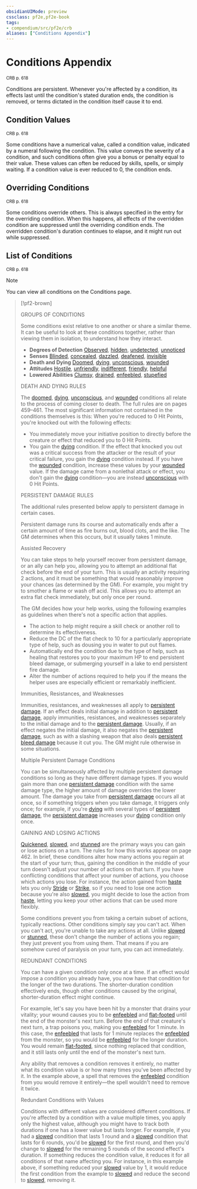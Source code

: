 ```yaml
---
obsidianUIMode: preview
cssclass: pf2e,pf2e-book
tags:
- compendium/src/pf2e/crb
aliases: ["Conditions Appendix"]
---
```

# Conditions Appendix
<sup>CRB p. 618</sup>

Conditions are persistent. Whenever you're affected by a condition, its effects last until the condition's stated duration ends, the condition is removed, or terms dictated in the condition itself cause it to end.

## Condition Values
<sup>CRB p. 618</sup>

Some conditions have a numerical value, called a condition value, indicated by a numeral following the condition. This value conveys the severity of a condition, and such conditions often give you a bonus or penalty equal to their value. These values can often be reduced by skills, spells, or simply waiting. If a condition value is ever reduced to 0, the condition ends.

## Overriding Conditions
<sup>CRB p. 618</sup>

Some conditions override others. This is always specified in the entry for the overriding condition. When this happens, all effects of the overridden condition are suppressed until the overriding condition ends. The overridden condition's duration continues to elapse, and it might run out while suppressed.

## List of Conditions
<sup>CRB p. 618</sup>

> [!note]
> You can view all conditions on the Conditions page.

> [!pf2-brown] 
> 
> GROUPS OF CONDITIONS
> 
> Some conditions exist relative to one another or share a similar theme. It can be useful to look at these conditions together, rather than viewing them in isolation, to understand how they interact.
> 
> - **Degrees of Detection** [Observed](/rules/conditions.md#Observed), [hidden](/rules/conditions.md#Hidden), [undetected](/rules/conditions.md#Undetected), [unnoticed](/rules/conditions.md#Unnoticed)
> - **Senses** [Blinded](/rules/conditions.md#Blinded), [concealed](/rules/conditions.md#Concealed), [dazzled](/rules/conditions.md#Dazzled), [deafened](/rules/conditions.md#Deafened), [invisible](/rules/conditions.md#Invisible)
> - **Death and Dying** [Doomed](/rules/conditions.md#Doomed), [dying](/rules/conditions.md#Dying), [unconscious](/rules/conditions.md#Unconscious), [wounded](/rules/conditions.md#Wounded)
> - **Attitudes** [Hostile](/rules/conditions.md#Hostile), [unfriendly](/rules/conditions.md#Unfriendly), [indifferent](/rules/conditions.md#Indifferent), [friendly](/rules/conditions.md#Friendly), [helpful](/rules/conditions.md#Helpful)
> - **Lowered Abilities** [Clumsy](/rules/conditions.md#Clumsy), [drained](/rules/conditions.md#Drained), [enfeebled](/rules/conditions.md#Enfeebled), [stupefied](/rules/conditions.md#Stupefied)
> 
> DEATH AND DYING RULES
> 
> The [doomed](/rules/conditions.md#Doomed), [dying](/rules/conditions.md#Dying), [unconscious](/rules/conditions.md#Unconscious), and [wounded](/rules/conditions.md#Wounded) conditions all relate to the process of coming closer to death. The full rules are on pages 459–461. The most significant information not contained in the conditions themselves is this: When you're reduced to 0 Hit Points, you're knocked out with the following effects:
> 
> - You immediately move your initiative position to directly before the creature or effect that reduced you to 0 Hit Points.
> - You gain the [dying](/rules/conditions.md#Dying) condition. If the effect that knocked you out was a critical success from the attacker or the result of your critical failure, you gain the [dying](/rules/conditions.md#Dying) condition instead. If you have the [wounded](/rules/conditions.md#Wounded) condition, increase these values by your [wounded](/rules/conditions.md#Wounded) value. If the damage came from a nonlethal attack or effect, you don't gain the [dying](/rules/conditions.md#Dying) condition—you are instead [unconscious](/rules/conditions.md#Unconscious) with 0 Hit Points.
> 
> PERSISTENT DAMAGE RULES
> 
> The additional rules presented below apply to persistent damage in certain cases.
> 
> Persistent damage runs its course and automatically ends after a certain amount of time as fire burns out, blood clots, and the like. The GM determines when this occurs, but it usually takes 1 minute.
> 
> Assisted Recovery
> 
> You can take steps to help yourself recover from persistent damage, or an ally can help you, allowing you to attempt an additional flat check before the end of your turn. This is usually an activity requiring 2 actions, and it must be something that would reasonably improve your chances (as determined by the GM). For example, you might try to smother a flame or wash off acid. This allows you to attempt an extra flat check immediately, but only once per round.
> 
> The GM decides how your help works, using the following examples as guidelines when there's not a specific action that applies.
> 
> - The action to help might require a skill check or another roll to determine its effectiveness.
> - Reduce the DC of the flat check to 10 for a particularly appropriate type of help, such as dousing you in water to put out flames.
> - Automatically end the condition due to the type of help, such as healing that restores you to your maximum HP to end persistent bleed damage, or submerging yourself in a lake to end persistent fire damage.
> - Alter the number of actions required to help you if the means the helper uses are especially efficient or remarkably inefficient.
> 
> Immunities, Resistances, and Weaknesses
> 
> Immunities, resistances, and weaknesses all apply to [persistent damage](/rules/conditions.md#Persistent%20Damage). If an effect deals initial damage in addition to [persistent damage](/rules/conditions.md#Persistent%20Damage), apply immunities, resistances, and weaknesses separately to the initial damage and to the [persistent damage](/rules/conditions.md#Persistent%20Damage). Usually, if an effect negates the initial damage, it also negates the [persistent damage](/rules/conditions.md#Persistent%20Damage), such as with a slashing weapon that also deals [persistent bleed damage](/rules/conditions.md#Persistent%20Damage) because it cut you. The GM might rule otherwise in some situations.
> 
> Multiple Persistent Damage Conditions
> 
> You can be simultaneously affected by multiple persistent damage conditions so long as they have different damage types. If you would gain more than one [persistent damage](/rules/conditions.md#Persistent%20Damage) condition with the same damage type, the higher amount of damage overrides the lower amount. The damage you take from [persistent damage](/rules/conditions.md#Persistent%20Damage) occurs all at once, so if something triggers when you take damage, it triggers only once; for example, if you're [dying](/rules/conditions.md#Dying) with several types of [persistent damage](/rules/conditions.md#Persistent%20Damage), the [persistent damage](/rules/conditions.md#Persistent%20Damage) increases your [dying](/rules/conditions.md#Dying) condition only once.
> 
> GAINING AND LOSING ACTIONS
> 
> [Quickened](/rules/conditions.md#Quickened), [slowed](/rules/conditions.md#Slowed), and [stunned](/rules/conditions.md#Stunned) are the primary ways you can gain or lose actions on a turn. The rules for how this works appear on page 462. In brief, these conditions alter how many actions you regain at the start of your turn; thus, gaining the condition in the middle of your turn doesn't adjust your number of actions on that turn. If you have conflicting conditions that affect your number of actions, you choose which actions you lose. For instance, the action gained from [haste](/compendium/spells/haste.md) lets you only [Stride](/rules/actions/stride.md) or [Strike](/rules/actions/strike.md), so if you need to lose one action because you're also [slowed](/rules/conditions.md#Slowed), you might decide to lose the action from [haste](/compendium/spells/haste.md), letting you keep your other actions that can be used more flexibly.
> 
> Some conditions prevent you from taking a certain subset of actions, typically reactions. Other conditions simply say you can't act. When you can't act, you're unable to take any actions at all. Unlike [slowed](/rules/conditions.md#Slowed) or [stunned](/rules/conditions.md#Stunned), these don't change the number of actions you regain; they just prevent you from using them. That means if you are somehow cured of paralysis on your turn, you can act immediately.
> 
> REDUNDANT CONDITIONS
> 
> You can have a given condition only once at a time. If an effect would impose a condition you already have, you now have that condition for the longer of the two durations. The shorter-duration condition effectively ends, though other conditions caused by the original, shorter-duration effect might continue.
> 
> For example, let's say you have been hit by a monster that drains your vitality; your wound causes you to be [enfeebled](/rules/conditions.md#Enfeebled) and [flat-footed](/rules/conditions.md#Flat-footed) until the end of the monster's next turn. Before the end of that creature's next turn, a trap poisons you, making you [enfeebled](/rules/conditions.md#Enfeebled) for 1 minute. In this case, the [enfeebled](/rules/conditions.md#Enfeebled) that lasts for 1 minute replaces the [enfeebled](/rules/conditions.md#Enfeebled) from the monster, so you would be [enfeebled](/rules/conditions.md#Enfeebled) for the longer duration. You would remain [flat-footed](/rules/conditions.md#Flat-footed), since nothing replaced that condition, and it still lasts only until the end of the monster's next turn.
> 
> Any ability that removes a condition removes it entirely, no matter what its condition value is or how many times you've been affected by it. In the example above, a spell that removes the [enfeebled](/rules/conditions.md#Enfeebled) condition from you would remove it entirely—the spell wouldn't need to remove it twice.
> 
> Redundant Conditions with Values
> 
> Conditions with different values are considered different conditions. If you're affected by a condition with a value multiple times, you apply only the highest value, although you might have to track both durations if one has a lower value but lasts longer. For example, if you had a [slowed](/rules/conditions.md#Slowed) condition that lasts 1 round and a [slowed](/rules/conditions.md#Slowed) condition that lasts for 6 rounds, you'd be [slowed](/rules/conditions.md#Slowed) for the first round, and then you'd change to [slowed](/rules/conditions.md#Slowed) for the remaining 5 rounds of the second effect's duration. If something reduces the condition value, it reduces it for all conditions of that name affecting you. For instance, in this example above, if something reduced your [slowed](/rules/conditions.md#Slowed) value by 1, it would reduce the first condition from the example to [slowed](/rules/conditions.md#Slowed) and reduce the second to [slowed](/rules/conditions.md#Slowed), removing it.